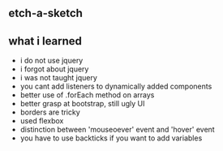 ## etch-a-sketch

## what i learned 

- i do not use jquery
- i forgot about jquery
- i was not taught jquery
- you cant add listeners to dynamically added components 
- better use of .forEach method on arrays 
- better grasp at bootstrap, still ugly UI
- borders are tricky
- used flexbox
- distinction between 'mouseoever' event and 'hover' event
- you have to use backticks if you want to add variables 
